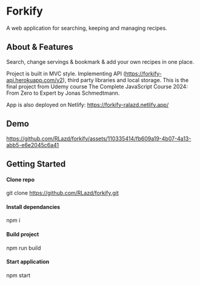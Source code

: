 # Forkify

A web application for searching, keeping and managing recipes.

## About & Features

Search, change servings & bookmark & add your own recipes in one place.

Project is built in MVC style. Implementing API (https://forkify-api.herokuapp.com/v2), third party libraries and local storage.
This is the final project from Udemy course The Complete JavaScript Course 2024: From Zero to Expert by Jonas Schmedtmann.

App is also deployed on Netlify: https://forkify-ralazd.netlify.app/

## Demo
https://github.com/RLazd/forkify/assets/110335414/fb609a19-4b07-4a13-abb5-e6e2045c6a41

## Getting Started

#### Clone repo

git clone https://github.com/RLazd/forkify.git

#### Install dependancies

npm i

#### Build project

npm run build

#### Start application

npm start
